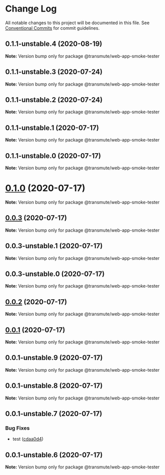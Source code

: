 # Change Log

All notable changes to this project will be documented in this file.
See [Conventional Commits](https://conventionalcommits.org) for commit guidelines.

## 0.1.1-unstable.4 (2020-08-19)

**Note:** Version bump only for package @transmute/web-app-smoke-tester





## 0.1.1-unstable.3 (2020-07-24)

**Note:** Version bump only for package @transmute/web-app-smoke-tester





## 0.1.1-unstable.2 (2020-07-24)

**Note:** Version bump only for package @transmute/web-app-smoke-tester





## 0.1.1-unstable.1 (2020-07-17)

**Note:** Version bump only for package @transmute/web-app-smoke-tester





## 0.1.1-unstable.0 (2020-07-17)

**Note:** Version bump only for package @transmute/web-app-smoke-tester





# [0.1.0](https://github.com/transmute-industries/vc.js/compare/v0.0.3...v0.1.0) (2020-07-17)

**Note:** Version bump only for package @transmute/web-app-smoke-tester





## [0.0.3](https://github.com/transmute-industries/vc.js/compare/v0.0.3-unstable.1...v0.0.3) (2020-07-17)

**Note:** Version bump only for package @transmute/web-app-smoke-tester





## 0.0.3-unstable.1 (2020-07-17)

**Note:** Version bump only for package @transmute/web-app-smoke-tester





## 0.0.3-unstable.0 (2020-07-17)

**Note:** Version bump only for package @transmute/web-app-smoke-tester





## [0.0.2](https://github.com/transmute-industries/vc.js/compare/v0.0.1...v0.0.2) (2020-07-17)

**Note:** Version bump only for package @transmute/web-app-smoke-tester





## [0.0.1](https://github.com/transmute-industries/vc.js/compare/v0.0.1-unstable.9...v0.0.1) (2020-07-17)

**Note:** Version bump only for package @transmute/web-app-smoke-tester





## 0.0.1-unstable.9 (2020-07-17)

**Note:** Version bump only for package @transmute/web-app-smoke-tester





## 0.0.1-unstable.8 (2020-07-17)

**Note:** Version bump only for package @transmute/web-app-smoke-tester





## 0.0.1-unstable.7 (2020-07-17)


### Bug Fixes

* test ([cdaa0d4](https://github.com/transmute-industries/vc.js/commit/cdaa0d489bfb5390ed98545884642c798ce18192))





## 0.0.1-unstable.6 (2020-07-17)

**Note:** Version bump only for package @transmute/web-app-smoke-tester
